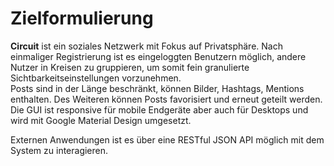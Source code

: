 # Zielformulierung

**Circuit** ist ein soziales Netzwerk mit Fokus auf Privatsphäre. Nach einmaliger Registrierung ist es eingeloggten Benutzern möglich, andere Nutzer in Kreisen zu gruppieren, um somit fein granulierte Sichtbarkeitseinstellungen vorzunehmen.  
Posts sind in der Länge beschränkt, können Bilder, Hashtags, Mentions enthalten. Des Weiteren können Posts favorisiert und erneut geteilt werden.
Die GUI ist responsive für mobile Endgeräte aber auch für Desktops und wird mit Google Material Design umgesetzt.

Externen Anwendungen ist es über eine RESTful JSON API möglich mit dem System zu interagieren. 
